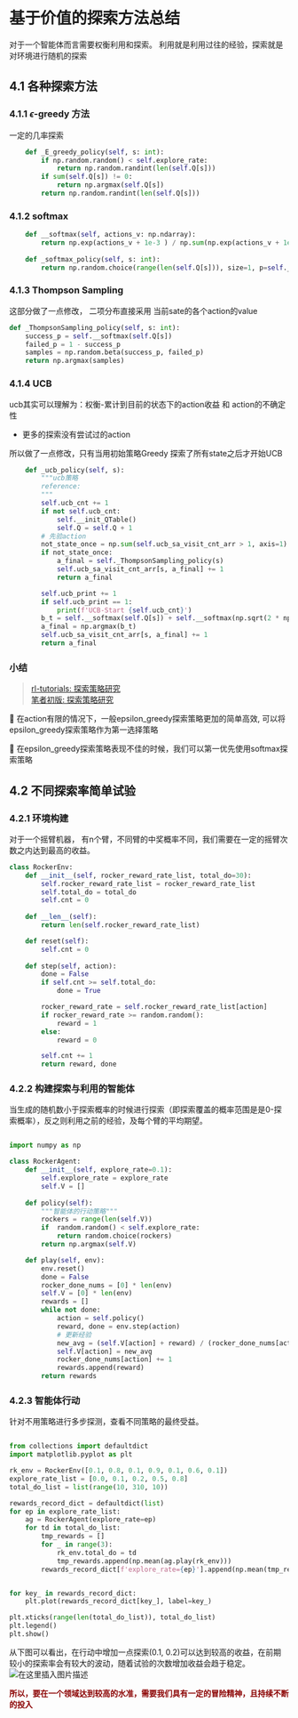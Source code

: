 # 基于价值的探索方法总结

对于一个智能体而言需要权衡利用和探索。
利用就是利用过往的经验，探索就是对环境进行随机的探索

## 4.1 各种探索方法

### 4.1.1 $\epsilon$-greedy 方法

一定的几率探索

```python
    def _E_greedy_policy(self, s: int):
        if np.random.random() < self.explore_rate:
            return np.random.randint(len(self.Q[s]))
        if sum(self.Q[s]) != 0:
            return np.argmax(self.Q[s])
        return np.random.randint(len(self.Q[s]))
```

### 4.1.2 softmax

```python
    def __softmax(self, actions_v: np.ndarray):
        return np.exp(actions_v + 1e-3 ) / np.sum(np.exp(actions_v + 1e-3), axis=0)
    
    def _softmax_policy(self, s: int):
        return np.random.choice(range(len(self.Q[s])), size=1, p=self.__softmax(self.Q[s]))[0]
```

### 4.1.3 Thompson Sampling

这部分做了一点修改， 二项分布直接采用 当前sate的各个action的value

```python
def _ThompsonSampling_policy(self, s: int):
    success_p = self.__softmax(self.Q[s])
    failed_p = 1 - success_p
    samples = np.random.beta(success_p, failed_p)
    return np.argmax(samples)
```

### 4.1.4 UCB

ucb其实可以理解为：权衡-累计到目前的状态下的action收益 和 action的不确定性

- 更多的探索没有尝试过的action

所以做了一点修改，只有当用初始策略Greedy 探索了所有state之后才开始UCB

```python
    def _ucb_policy(self, s):
        """ucb策略
        reference: 
        """
        self.ucb_cnt += 1
        if not self.ucb_cnt:
            self.__init_QTable()
            self.Q = self.Q + 1
        # 先验action
        not_state_once = np.sum(self.ucb_sa_visit_cnt_arr > 1, axis=1).sum() < self.ucb_sa_visit_cnt_arr.shape[0]
        if not_state_once:
            a_final = self._ThompsonSampling_policy(s)
            self.ucb_sa_visit_cnt_arr[s, a_final] += 1
            return a_final

        self.ucb_print += 1
        if self.ucb_print == 1:
            print(f'UCB-Start {self.ucb_cnt}')
        b_t = self.__softmax(self.Q[s]) + self.__softmax(np.sqrt(2 * np.log(self.ucb_cnt) / self.ucb_sa_visit_cnt_arr[s]))
        a_final = np.argmax(b_t)
        self.ucb_sa_visit_cnt_arr[s, a_final] += 1
        return a_final
```

### 小结

> [
rl-tutorials: 探索策略研究](https://github.com/johnjim0816/rl-tutorials/blob/master/notebooks/Q-learning/Q-learning%E6%8E%A2%E7%B4%A2%E7%AD%96%E7%95%A5%E7%A0%94%E7%A9%B6.ipynb)  
> [笔者初版: 探索策略研究](https://github.com/scchy/RL/blob/main/joyRLTask/202210_task2/train.ipynb)

📍 在action有限的情况下，一般epsilon_greedy探索策略更加的简单高效, 可以将epsilon_greedy探索策略作为第一选择策略

📍 在epsilon_greedy探索策略表现不佳的时候，我们可以第一优先使用softmax探索策略

## 4.2 不同探索率简单试验

### 4.2.1 环境构建

对于一个摇臂机器， 有n个臂，不同臂的中奖概率不同，我们需要在一定的摇臂次数之内达到最高的收益。

```python
class RockerEnv:
    def __init__(self, rocker_reward_rate_list, total_do=30):
        self.rocker_reward_rate_list = rocker_reward_rate_list
        self.total_do = total_do
        self.cnt = 0
    
    def __len__(self):
        return len(self.rocker_reward_rate_list)

    def reset(self):
        self.cnt = 0
        
    def step(self, action):
        done = False
        if self.cnt >= self.total_do:
            done = True

        rocker_reward_rate = self.rocker_reward_rate_list[action]
        if rocker_reward_rate >= random.random():
            reward = 1
        else:
            reward = 0

        self.cnt += 1
        return reward, done
```

### 4.2.2 构建探索与利用的智能体

当生成的随机数小于探索概率的时候进行探索（即探索覆盖的概率范围是是0-探索概率），反之则利用之前的经验，及每个臂的平均期望。

```python

import numpy as np

class RockerAgent:
    def __init__(self, explore_rate=0.1):
        self.explore_rate = explore_rate
        self.V = []
        
    def policy(self):
        """智能体的行动策略"""
        rockers = range(len(self.V))
        if  random.random() < self.explore_rate:
            return random.choice(rockers)
        return np.argmax(self.V)

    def play(self, env):
        env.reset()
        done = False
        rocker_done_nums = [0] * len(env)
        self.V = [0] * len(env)
        rewards = []
        while not done:
            action = self.policy()
            reward, done = env.step(action)
            # 更新经验
            new_avg = (self.V[action] + reward) / (rocker_done_nums[action] + 1)
            self.V[action] = new_avg
            rocker_done_nums[action] += 1
            rewards.append(reward)
        return rewards
```

### 4.2.3 智能体行动

针对不用策略进行多步探测，查看不同策略的最终受益。

```python

from collections import defaultdict
import matplotlib.pyplot as plt

rk_env = RockerEnv([0.1, 0.8, 0.1, 0.9, 0.1, 0.6, 0.1])
explore_rate_list = [0.0, 0.1, 0.2, 0.5, 0.8]
total_do_list = list(range(10, 310, 10))

rewards_record_dict = defaultdict(list)
for ep in explore_rate_list:
    ag = RockerAgent(explore_rate=ep)
    for td in total_do_list:
        tmp_rewards = []
        for _ in range(3):
            rk_env.total_do = td
            tmp_rewards.append(np.mean(ag.play(rk_env)))
        rewards_record_dict[f'explore_rate={ep}'].append(np.mean(tmp_rewards))


for key_ in rewards_record_dict:
    plt.plot(rewards_record_dict[key_], label=key_)

plt.xticks(range(len(total_do_list)), total_do_list)
plt.legend()
plt.show()
```

从下图可以看出，在行动中增加一点探索(0.1, 0.2)可以达到较高的收益，在前期较小的探索率会有较大的波动，随着试验的次数增加收益会趋于稳定。
![在这里插入图片描述](https://img-blog.csdnimg.cn/d1159d2e9c1c4741951c516631ce196b.png?x-oss-process=image/watermark,type_ZHJvaWRzYW5zZmFsbGJhY2s,shadow_50,text_Q1NETiBAU2NjX2h5,size_20,color_FFFFFF,t_70,g_se,x_16)

<b><font color=darkred>所以，要在一个领域达到较高的水准，需要我们具有一定的冒险精神，且持续不断的投入</font></b>
